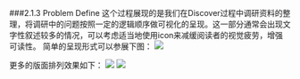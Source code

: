 ###2.1.3 Problem Define
这个过程展现的是我们在Discover过程中调研资料的整理，将调研中的问题按照一定的逻辑顺序做可视化的呈现。这一部分通常会出现文字性叙述较多的情况，可以考虑适当地使用icon来减缓阅读者的视觉疲劳，增强可读性。
简单的呈现形式可以参展下图：
![](http://kitpic.makebi.net/ixd/1_3.jpg)


更多的版面排列效果如下：
![](http://kitpic.makebi.net/ixd/1_3_1.jpg)
![](http://kitpic.makebi.net/ixd/1_3_2.jpg)